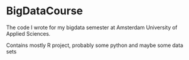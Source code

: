 # BigDataCourse

The code I wrote for my bigdata semester at Amsterdam University of Applied Sciences.

Contains mostly R project, probably some python and maybe some data sets
